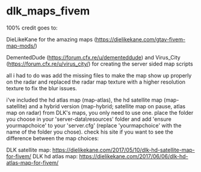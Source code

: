# dlk_maps_fivem

100% credit goes to:

  DieLikeKane for the amazing maps (https://dielikekane.com/gtav-fivem-map-mods/)
  
  DementedDude (https://forum.cfx.re/u/dementeddude) and Virus_City (https://forum.cfx.re/u/virus_city/) for creating the server sided map scripts

all i had to do was add the missing files to make the map show up properly on the radar and replaced the radar map texture with a higher resolution texture to fix the blur issues.

i've included the hd atlas map (map-atlas), the hd satellite map (map-satellite) and a hybrid version (map-hybrid; satellite map on pause, atlas map on radar) from DLK's maps, you only need to use one. place the folder you choose in your 'server-data\resources' folder and add 'ensure yourmapchoice' to your 'server.cfg' (replace 'yourmapchoice' with the name of the folder you chose). check his site if you want to see the difference between the map choices:

DLK satellite map: https://dielikekane.com/2017/05/10/dlk-hd-satellite-map-for-fivem/
DLK hd atlas map: https://dielikekane.com/2017/06/06/dlk-hd-atlas-map-for-fivem/
